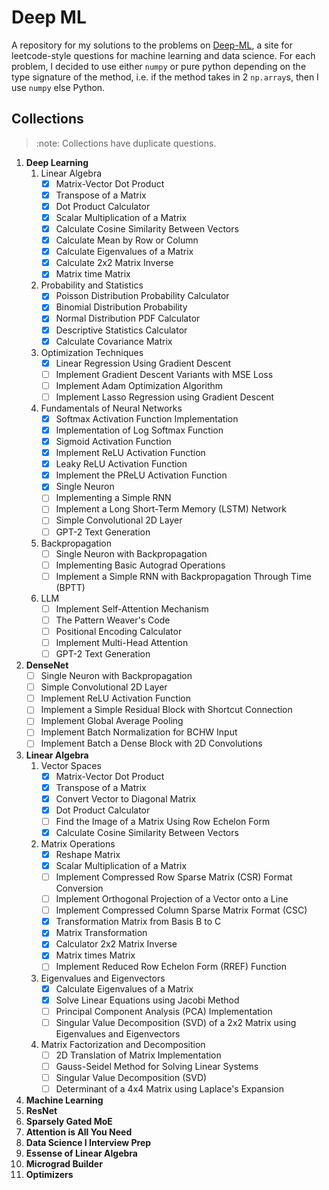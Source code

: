 # Deep ML

A repository for my solutions to the problems on [Deep-ML](https://www.deep-ml.com/), a site for leetcode-style questions for machine learning and data science. For each problem, I decided to use either `numpy` or pure python depending on the type signature of the method, i.e. if the method takes in 2 `np.array`s, then I use `numpy` else Python.

## Collections

> :note:
> Collections have duplicate questions.

1. **Deep Learning**
    1. Linear Algebra
        - [X] Matrix-Vector Dot Product
        - [X] Transpose of a Matrix
        - [X] Dot Product Calculator
        - [X] Scalar Multiplication of a Matrix
        - [X] Calculate Cosine Similarity Between Vectors
        - [X] Calculate Mean by Row or Column
        - [X] Calculate Eigenvalues of a Matrix
        - [X] Calculate 2x2 Matrix Inverse
        - [X] Matrix time Matrix
    2. Probability and Statistics
        - [X] Poisson Distribution Probability Calculator
        - [X] Binomial Distribution Probability
        - [X] Normal Distribution PDF Calculator
        - [X] Descriptive Statistics Calculator
        - [X] Calculate Covariance Matrix
    3. Optimization Techniques
        - [X] Linear Regression Using Gradient Descent
        - [ ] Implement Gradient Descent Variants with MSE Loss
        - [ ] Implement Adam Optimization Algorithm
        - [ ] Implement Lasso Regression using Gradient Descent
    4. Fundamentals of Neural Networks
        - [X] Softmax Activation Function Implementation
        - [X] Implementation of Log Softmax Function
        - [X] Sigmoid Activation Function
        - [X] Implement ReLU Activation Function
        - [X] Leaky ReLU Activation Function
        - [X] Implement the PReLU Activation Function
        - [X] Single Neuron
        - [ ] Implementing a Simple RNN
        - [ ] Implement a Long Short-Term Memory (LSTM) Network
        - [ ] Simple Convolutional 2D Layer
        - [ ] GPT-2 Text Generation
    5. Backpropagation
        - [ ] Single Neuron with Backpropagation
        - [ ] Implementing Basic Autograd Operations
        - [ ] Implement a Simple RNN with Backpropagation Through Time (BPTT)
    6. LLM
        - [ ] Implement Self-Attention Mechanism
        - [ ] The Pattern Weaver's Code
        - [ ] Positional Encoding Calculator
        - [ ] Implement Multi-Head Attention
        - [ ] GPT-2 Text Generation
2. **DenseNet**
   - [ ] Single Neuron with Backpropagation
   - [ ] Simple Convolutional 2D Layer
   - [ ] Implement ReLU Activation Function
   - [ ] Implement a Simple Residual Block with Shortcut Connection
   - [ ] Implement Global Average Pooling
   - [ ] Implement Batch Normalization for BCHW Input
   - [ ] Implement Batch a Dense Block with 2D Convolutions
3. **Linear Algebra**
   1. Vector Spaces
        - [X] Matrix-Vector Dot Product
        - [X] Transpose of a Matrix
        - [X] Convert Vector to Diagonal Matrix
        - [X] Dot Product Calculator
        - [ ] Find the Image of a Matrix Using Row Echelon Form
        - [X] Calculate Cosine Similarity Between Vectors
   2. Matrix Operations
       - [X] Reshape Matrix
       - [X] Scalar Multiplication of a Matrix
       - [ ] Implement Compressed Row Sparse Matrix (CSR) Format Conversion
       - [ ] Implement Orthogonal Projection of a Vector onto a Line
       - [ ] Implement Compressed Column Sparse Matrix Format (CSC)
       - [X] Transformation Matrix from Basis B to C
       - [X] Matrix Transformation
       - [X] Calculator 2x2 Matrix Inverse
       - [X] Matrix times Matrix
       - [ ] Implement Reduced Row Echelon Form (RREF) Function
   3. Eigenvalues and Eigenvectors
       - [X] Calculate Eigenvalues of a Matrix
       - [X] Solve Linear Equations using Jacobi Method
       - [ ] Principal Component Analysis (PCA) Implementation
       - [ ] Singular Value Decomposition (SVD) of a 2x2 Matrix using Eigenvalues and Eigenvectors
   4. Matrix Factorization and Decomposition
       - [ ] 2D Translation of Matrix Implementation
       - [ ] Gauss-Seidel Method for Solving Linear Systems
       - [ ] Singular Value Decomposition (SVD)
       - [ ] Determinant of a 4x4 Matrix using Laplace's Expansion
4. **Machine Learning**
5. **ResNet**
6. **Sparsely Gated MoE**
7. **Attention is All You Need**
8. **Data Science I Interview Prep**
9. **Essense of Linear Algebra**
10. **Micrograd Builder**
11. **Optimizers**

